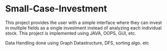 # Small-Case-Investment

This project provides the user with a simple interface where they can invest in multiple fields as a single investment instead of analyzing each individual stock. This project is implemented using JAVA, OOPS, GUI, etc.

Data Handling done using Graph Datastructure, DFS, sorting algo. etc
